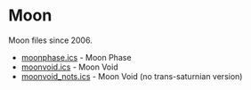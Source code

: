 Moon
====

Moon files since 2006.

* [moonphase.ics](https://raw.githubusercontent.com/ryochin/moon/main/phase/moonphase.ics) - Moon Phase
* [moonvoid.ics](https://raw.githubusercontent.com/ryochin/moon/main/void/moonvoid.ics)  - Moon Void
* [moonvoid_nots.ics](https://raw.githubusercontent.com/ryochin/moon/main/void/moonvoid_nots.ics)  - Moon Void (no trans-saturnian version)
